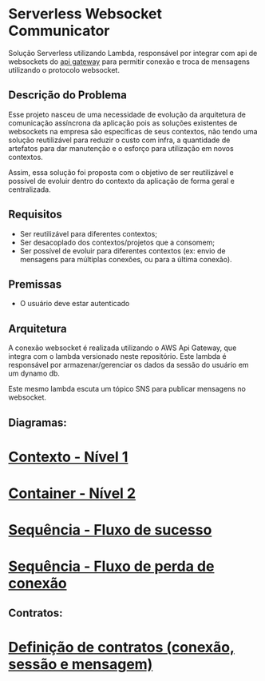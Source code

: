 # Serverless Websocket Communicator

Solução Serverless utilizando Lambda, responsável por integrar com api de websockets do [api gateway](https://docs.aws.amazon.com/apigateway/latest/developerguide/apigateway-websocket-api-overview.html) para permitir conexão e troca de mensagens utilizando o protocolo websocket.

## Descrição do Problema

Esse projeto nasceu de uma necessidade de evolução da arquitetura de comunicação assíncrona da aplicação pois as soluções existentes de websockets na empresa são específicas de seus contextos, não tendo uma solução reutilizável para reduzir o custo com infra, a quantidade de artefatos para dar manutenção e o esforço para utilização em novos contextos.

Assim, essa solução foi proposta com o objetivo de ser reutilizável e possível de evoluir dentro do contexto da aplicação de forma geral e centralizada.

                                                                                                      
## Requisitos

 - Ser reutilizável para diferentes contextos;
 - Ser desacoplado dos contextos/projetos que a consomem;
 - Ser possível de evoluir para diferentes contextos (ex: envio de mensagens para múltiplas conexões, ou para a última conexão).

## Premissas

 - O usuário deve estar autenticado

## Arquitetura

A conexão websocket é realizada utilizando o AWS Api Gateway, que integra com o lambda versionado neste repositório. Este lambda é responsável por armazenar/gerenciar os dados da sessão do usuário em um dynamo db.

Este mesmo lambda escuta um tópico SNS para publicar mensagens no websocket.

## Diagramas:

# [Contexto - Nível 1](./diagrams/context-architectural-diagram.md)
# [Container - Nível 2](./diagrams/container-architectural-diagram.md)
# [Sequência - Fluxo de sucesso](./diagrams/success-flow-sequence-diagram.md)
# [Sequência - Fluxo de perda de conexão](./diagrams/lost-connection-flow-sequence-diagram.md)


## Contratos:

# [Definição de contratos (conexão, sessão e mensagem)](./contracts-definition.md)
